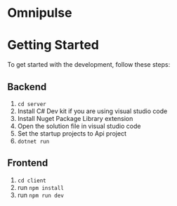 # Omnipulse

# Getting Started

To get started with the development, follow these steps:

## Backend

1. `cd server`
2. Install C# Dev kit if you are using visual studio code
3. Install Nuget Package Library extension
4. Open the solution file in visual studio code
5. Set the startup projects to Api project
6. `dotnet run`

## Frontend

1. `cd client`
2. run `npm install`
3. run `npm run dev`
